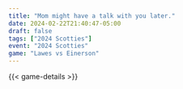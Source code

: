 ```yaml
---
title: "Mom might have a talk with you later."
date: 2024-02-22T21:40:47-05:00
draft: false
tags: ["2024 Scotties"]
event: "2024 Scotties"
game: "Lawes vs Einerson"
---
```

{{< game-details >}}
<!--more-->

